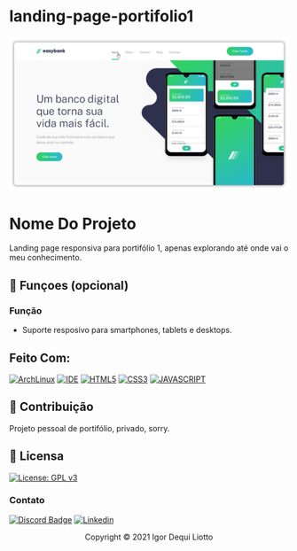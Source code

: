 # landing-page-portifolio1
<img src="images/1.png">

# Nome Do Projeto

Landing page responsiva para portifólio 1, apenas explorando até onde vai o meu conhecimento.

## 🔧 Funçoes (opcional)

### Função
- Suporte resposivo para smartphones, tablets e desktops.

## Feito Com:
[![ArchLinux](https://img.shields.io/badge/Arch_Linux-1793D1?style=for-the-badge&logo=arch-linux&logoColor=white)](https://archlinux.org/)
[![IDE](https://img.shields.io/badge/Atom-66595C?style=for-the-badge&logo=Atom&logoColor=white)](https://atom.io/)
[![HTML5](https://img.shields.io/badge/HTML5-E34F26?style=for-the-badge&logo=html5&logoColor=white)](https://developer.mozilla.org/pt-BR/docs/Web/HTML)
[![CSS3](https://img.shields.io/badge/CSS3-1572B6?style=for-the-badge&logo=css3&logoColor=white)](https://developer.mozilla.org/pt-BR/docs/Web/CSS)
[![JAVASCRIPT](https://img.shields.io/badge/JavaScript-F7DF1E?style=for-the-badge&logo=javascript&logoColor=black)](https://developer.mozilla.org/pt-BR/docs/Web/JavaScript)

## 🤝 Contribuição

Projeto pessoal de portifólio, privado, sorry.

## 🔖 Licensa
[![License: GPL v3](https://img.shields.io/badge/License-GPLv3-blue.svg)](https://www.gnu.org/licenses/gpl-3.0)

### Contato

[![Discord Badge](https://img.shields.io/badge/Discord-7289DA?style=for-the-badge&logo=discord&logoColor=white)](https://discord.gg/seu-server)
[![Linkedin](https://img.shields.io/badge/LinkedIn-0077B5?style=for-the-badge&logo=linkedin&logoColor=white)](https://www.linkedin.com/in/igor-dequi-liotto/)

<p align="center">Copyright © 2021 Igor Dequi Liotto</p>
